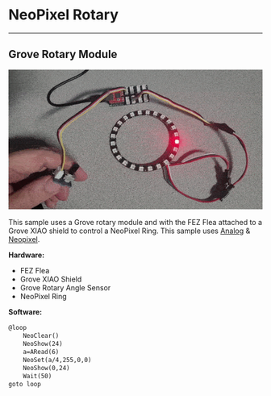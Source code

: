 # NeoPixel Rotary
 ---

 ## Grove Rotary Module

![Rotary Module](images/rotary-neopixel.gif)

This sample uses a Grove rotary module and with the FEZ Flea attached to a Grove XIAO shield to control a NeoPixel Ring. This sample uses [Analog](../corelib/analog.md) & [Neopixel](../corelib/neopixel.md).


**Hardware:**
 - FEZ Flea
- Grove XIAO Shield
- Grove Rotary Angle Sensor
- NeoPixel Ring

**Software:**

```basic
@loop
	NeoClear()
	NeoShow(24)
	a=ARead(6)
	NeoSet(a/4,255,0,0)
	NeoShow(0,24)
	Wait(50)
goto loop
```
